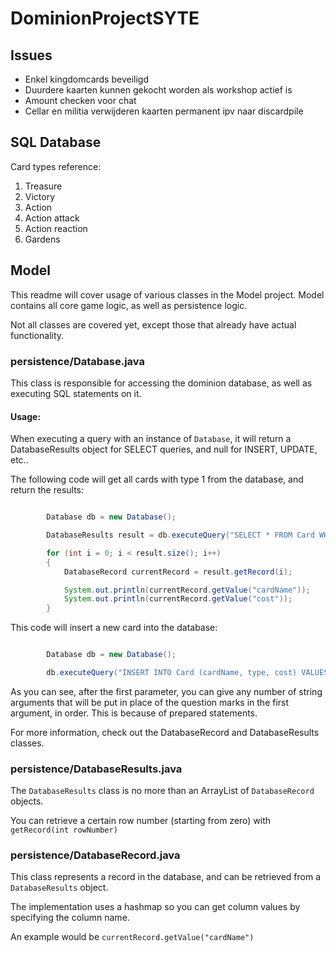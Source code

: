 # DominionProjectSYTE

## Issues
- Enkel kingdomcards beveiligd
- Duurdere kaarten kunnen gekocht worden als workshop actief is
- Amount checken voor chat 
- Cellar en militia verwijderen kaarten permanent ipv naar discardpile

## SQL Database
Card types reference:

1. Treasure
2. Victory
3. Action
4. Action attack
5. Action reaction
6. Gardens

## Model

This readme will cover usage of various classes in the Model project.
Model contains all core game logic, as well as persistence logic.

Not all classes are covered yet, except those that already have actual functionality.

### persistence/Database.java
This class is responsible for accessing the dominion database, as well as executing SQL statements on it.

#### Usage:
When executing a query with an instance of `Database`, it will return a DatabaseResults object for SELECT queries, and null for INSERT, UPDATE, etc..

The following code will get all cards with type 1 from the database, and return the results:

```Java

        Database db = new Database();

        DatabaseResults result = db.executeQuery("SELECT * FROM Card WHERE type = ?", "1");

        for (int i = 0; i < result.size(); i++)
        {
            DatabaseRecord currentRecord = result.getRecord(i);

            System.out.println(currentRecord.getValue("cardName"));
            System.out.println(currentRecord.getValue("cost"));
        }

```

This code will insert a new card into the database:

```Java

        Database db = new Database();

        db.executeQuery("INSERT INTO Card (cardName, type, cost) VALUES (?, ?, ?)", "dummy", "1", "4");
```

As you can see, after the first parameter, you can give any number of string arguments that will be put in place of the question marks in the first argument, in order. This is because of prepared statements.

For more information, check out the DatabaseRecord and DatabaseResults classes.

### persistence/DatabaseResults.java

The `DatabaseResults` class is no more than an ArrayList of `DatabaseRecord` objects.

You can retrieve a certain row number (starting from zero) with `getRecord(int rowNumber)`

### persistence/DatabaseRecord.java

This class represents a record in the database, and can be retrieved from a `DatabaseResults` object.

The implementation uses a hashmap so you can get column values by specifying the column name.

An example would be `currentRecord.getValue("cardName")`
